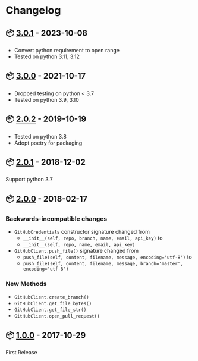 # Changelog

## :package: [3.0.1](https://pypi.org/project/commitment/3.0.1/) - 2023-10-08

* Convert python requirement to open range
* Tested on python 3.11, 3.12

## :package: [3.0.0](https://pypi.org/project/commitment/3.0.0/) - 2021-10-17

* Dropped testing on python < 3.7
* Tested on python 3.9, 3.10

## :package: [2.0.2](https://pypi.org/project/commitment/2.0.2/) - 2019-10-19

* Tested on python 3.8
* Adopt poetry for packaging

## :package: [2.0.1](https://pypi.org/project/commitment/2.0.1/) - 2018-12-02

Support python 3.7

## :package: [2.0.0](https://pypi.org/project/commitment/2.0.0/) - 2018-02-17

### Backwards-incompatible changes
* `GitHubCredentials` constructor signature changed from
  * `__init__(self, repo, branch, name, email, api_key)` to
  * `__init__(self, repo, name, email, api_key)`
* `GitHubClient.push_file()` signature changed from
  * `push_file(self, content, filename, message, encoding='utf-8')` to
  * `push_file(self, content, filename, message, branch='master', encoding='utf-8')`

### New Methods
* `GitHubClient.create_branch()`
* `GitHubClient.get_file_bytes()`
* `GitHubClient.get_file_str()`
* `GitHubClient.open_pull_request()`

## :package: [1.0.0](https://pypi.org/project/commitment/1.0.0/) - 2017-10-29

First Release
